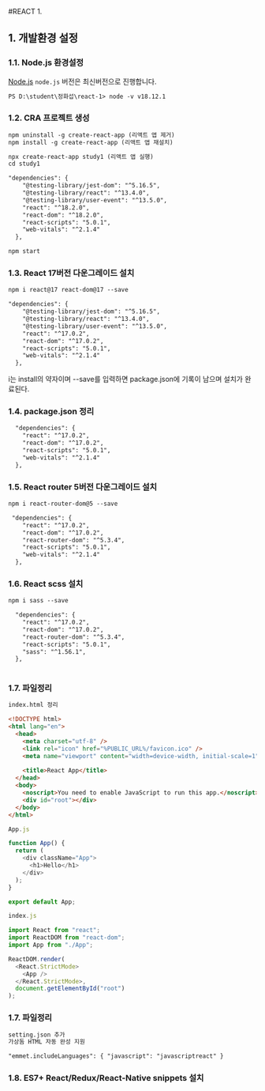 #REACT 1.

## 1. 개발환경 설정

### 1.1. Node.js 환경설정

[Node.js](https://nodejs.org/ko/ "Node.js 설치")
`node.js` 버전은 최신버전으로 진행합니다.

```html
PS D:\student\정화섭\react-1> node -v v18.12.1
```

### 1.2. CRA 프로젝트 생성

```html
npm uninstall -g create-react-app (리액트 앱 제거) 
npm install -g create-react-app (리액트 앱 재설치)
```

```html
npx create-react-app study1 (리액트 앱 실행) 
cd study1
```

```html
"dependencies": {
    "@testing-library/jest-dom": "^5.16.5",
    "@testing-library/react": "^13.4.0",
    "@testing-library/user-event": "^13.5.0",
    "react": "^18.2.0",
    "react-dom": "^18.2.0",
    "react-scripts": "5.0.1",
    "web-vitals": "^2.1.4"
  },
```

```html
npm start
```

### 1.3. React 17버전 다운그레이드 설치

```html
npm i react@17 react-dom@17 --save

"dependencies": {
    "@testing-library/jest-dom": "^5.16.5",
    "@testing-library/react": "^13.4.0",
    "@testing-library/user-event": "^13.5.0",
    "react": "^17.0.2",
    "react-dom": "^17.0.2",
    "react-scripts": "5.0.1",
    "web-vitals": "^2.1.4"
  },

```

i는 install의 약자이며 --save를 입력하면 package.json에 기록이 남으며 설치가 완료된다.

### 1.4. package.json 정리

```html
  "dependencies": {
    "react": "^17.0.2",
    "react-dom": "^17.0.2",
    "react-scripts": "5.0.1",
    "web-vitals": "^2.1.4"
  },
```

### 1.5. React router 5버전 다운그레이드 설치

```html
npm i react-router-dom@5 --save

 "dependencies": {
    "react": "^17.0.2",
    "react-dom": "^17.0.2",
    "react-router-dom": "^5.3.4",
    "react-scripts": "5.0.1",
    "web-vitals": "^2.1.4"
  },

```

### 1.6. React scss 설치

```html
npm i sass --save

  "dependencies": {
    "react": "^17.0.2",
    "react-dom": "^17.0.2",
    "react-router-dom": "^5.3.4",
    "react-scripts": "5.0.1",
    "sass": "^1.56.1",
  },
  
```

### 1.7. 파일정리

```html
index.html 정리

<!DOCTYPE html>
<html lang="en">
  <head>
    <meta charset="utf-8" />
    <link rel="icon" href="%PUBLIC_URL%/favicon.ico" />
    <meta name="viewport" content="width=device-width, initial-scale=1" />
 
    <title>React App</title>
  </head>
  <body>
    <noscript>You need to enable JavaScript to run this app.</noscript>
    <div id="root"></div>
  </body>
</html>
```
```js
App.js

function App() {
  return (
    <div className="App">
      <h1>Hello</h1>
    </div>
  );
}

export default App;  
```
```js
index.js

import React from "react";
import ReactDOM from "react-dom";
import App from "./App";

ReactDOM.render(
  <React.StrictMode>
    <App />
  </React.StrictMode>,
  document.getElementById("root")
);
```
### 1.7. 파일정리

```html
setting.json 추가
가상돔 HTML 자동 완성 지원

"emmet.includeLanguages": { "javascript": "javascriptreact" }
```

### 1.8. ES7+ React/Redux/React-Native snippets 설치